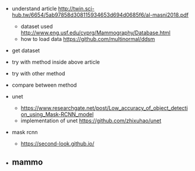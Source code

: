 - understand article http://twin.sci-hub.tw/6654/5ab97858d308115934653d694d0685f6/al-masni2018.pdf
	- dataset used http://www.eng.usf.edu/cvprg/Mammography/Database.html
	- how to load data https://github.com/multinormal/ddsm
- get dataset
- try with method inside above article
- try with other method
- compare between method
- unet
	- https://www.researchgate.net/post/Low_accuracy_of_object_detection_using_Mask-RCNN_model
	- implementation of unet https://github.com/zhixuhao/unet

- mask rcnn
	- https://second-look.github.io/
	
- mammo
	- 